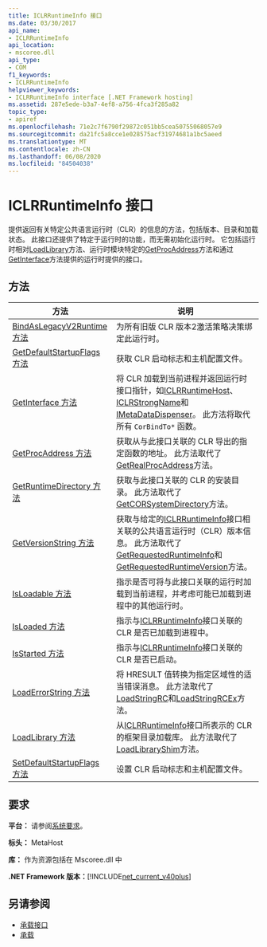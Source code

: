 ```yaml
---
title: ICLRRuntimeInfo 接口
ms.date: 03/30/2017
api_name:
- ICLRRuntimeInfo
api_location:
- mscoree.dll
api_type:
- COM
f1_keywords:
- ICLRRuntimeInfo
helpviewer_keywords:
- ICLRRuntimeInfo interface [.NET Framework hosting]
ms.assetid: 287e5ede-b3a7-4ef8-a756-4fca3f285a82
topic_type:
- apiref
ms.openlocfilehash: 71e2c7f6790f29872c051bb5cea50755068057e9
ms.sourcegitcommit: da21fc5a8cce1e028575acf31974681a1bc5aeed
ms.translationtype: MT
ms.contentlocale: zh-CN
ms.lasthandoff: 06/08/2020
ms.locfileid: "84504038"
---
```

# <a name="iclrruntimeinfo-interface"></a>ICLRRuntimeInfo 接口
提供返回有关特定公共语言运行时（CLR）的信息的方法，包括版本、目录和加载状态。 此接口还提供了特定于运行时的功能，而无需初始化运行时。 它包括运行时相对[LoadLibrary](iclrruntimeinfo-loadlibrary-method.md)方法、运行时模块特定的[GetProcAddress](iclrruntimeinfo-getprocaddress-method.md)方法和通过[GetInterface](iclrruntimeinfo-getinterface-method.md)方法提供的运行时提供的接口。  
  
## <a name="methods"></a>方法  
  
|方法|说明|  
|------------|-----------------|  
|[BindAsLegacyV2Runtime 方法](iclrruntimeinfo-bindaslegacyv2runtime-method.md)|为所有旧版 CLR 版本2激活策略决策绑定此运行时。|  
|[GetDefaultStartupFlags 方法](iclrruntimeinfo-getdefaultstartupflags-method.md)|获取 CLR 启动标志和主机配置文件。|  
|[GetInterface 方法](iclrruntimeinfo-getinterface-method.md)|将 CLR 加载到当前进程并返回运行时接口指针，如[ICLRRuntimeHost](iclrruntimehost-interface.md)、 [ICLRStrongName](iclrstrongname-interface.md)和[IMetaDataDispenser](../metadata/imetadatadispenser-interface.md)。 此方法将取代所有 `CorBindTo*` 函数。|  
|[GetProcAddress 方法](iclrruntimeinfo-getprocaddress-method.md)|获取从与此接口关联的 CLR 导出的指定函数的地址。 此方法取代了[GetRealProcAddress](getrealprocaddress-function.md)方法。|  
|[GetRuntimeDirectory 方法](iclrruntimeinfo-getruntimedirectory-method.md)|获取与此接口关联的 CLR 的安装目录。 此方法取代了[GetCORSystemDirectory](getcorsystemdirectory-function.md)方法。|  
|[GetVersionString 方法](iclrruntimeinfo-getversionstring-method.md)|获取与给定的[ICLRRuntimeInfo](iclrruntimeinfo-interface.md)接口相关联的公共语言运行时（CLR）版本信息。 此方法取代了[GetRequestedRuntimeInfo](getrequestedruntimeinfo-function.md)和[GetRequestedRuntimeVersion](getrequestedruntimeversion-function.md)方法。|  
|[IsLoadable 方法](iclrruntimeinfo-isloadable-method.md)|指示是否可将与此接口关联的运行时加载到当前进程，并考虑可能已加载到进程中的其他运行时。|  
|[IsLoaded 方法](iclrruntimeinfo-isloaded-method.md)|指示与[ICLRRuntimeInfo](iclrruntimeinfo-interface.md)接口关联的 CLR 是否已加载到进程中。|  
|[IsStarted 方法](iclrruntimeinfo-isstarted-method.md)|指示与[ICLRRuntimeInfo](iclrruntimeinfo-interface.md)接口关联的 CLR 是否已启动。|  
|[LoadErrorString 方法](iclrruntimeinfo-loaderrorstring-method.md)|将 HRESULT 值转换为指定区域性的适当错误消息。 此方法取代了[LoadStringRC](loadstringrc-function.md)和[LoadStringRCEx](loadstringrcex-function.md)方法。|  
|[LoadLibrary 方法](iclrruntimeinfo-loadlibrary-method.md)|从[ICLRRuntimeInfo](iclrruntimeinfo-interface.md)接口所表示的 CLR 的框架目录加载库。 此方法取代了[LoadLibraryShim](loadlibraryshim-function.md)方法。|  
|[SetDefaultStartupFlags 方法](iclrruntimeinfo-setdefaultstartupflags-method.md)|设置 CLR 启动标志和主机配置文件。|  
  
## <a name="requirements"></a>要求  
 **平台：** 请参阅[系统要求](../../get-started/system-requirements.md)。  
  
 **标头：** MetaHost  
  
 **库：** 作为资源包括在 Mscoree.dll 中  
  
 **.NET Framework 版本：**[!INCLUDE[net_current_v40plus](../../../../includes/net-current-v40plus-md.md)]  
  
## <a name="see-also"></a>另请参阅

- [承载接口](hosting-interfaces.md)
- [承载](index.md)
